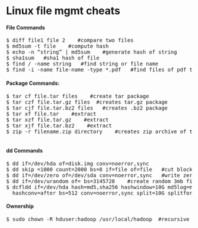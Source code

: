 Linux file mgmt cheats
======================

<h4>File Commands</h4>
<pre>
$ diff file1 file 2    #compare two files
$ md5sum -t file    #compute hash
$ echo -n “string” | md5sum    #generate hash of string
$ sha1sum   #sha1 hash of file
$ find / -name string   #find string or file name
$ find -i -name file-name -type *.pdf   #find files of pdf type
</pre>

<h4>Package Commands:</h4>
<pre>
$ tar cf file.tar files    #create tar package
$ tar czf file.tar.gz files  #creates tar.gz package
$ tar cjf file.tar.bz2 files   #creates .bz2 package
$ tar xf file.tar    #extract
$ tar xzf file.tar.gz    #extract
$ tar xjf file.tar.bz2    #extract
$ zip -r filename.zip directory    #creates zip archive of the directory and sub directories
 </pre>


<h4>dd Commands</h4>
<pre>
$ dd if=/dev/hda of=disk.img conv=noerror,sync
$ dd skip =1000 count=2000 bs=8 if=file of=file   #cut blocks 1000 to 3000 from file
$ dd if=/dev/zero of=/dev/sda conv=noerror,sync   #write zeroes to an entire partition
$ dd if=/dev/urandom of=<file> bs=3145728    #create random 3mb file
$ dcfldd if=/dev/hda hash=md5,sha256 hashwindow=10G md5log=md5.txt sha256log=sha256.txt \
  hashconv=after bs=512 conv=noerror,sync split=10G splitformat=aa of=driveimage.dd  #images drive, calculates, stores hash
</pre>

<h4>Ownership</h4>
<pre>
$ sudo chown -R hduser:hadoop /usr/local/hadoop  #recursive ownership 
</pre>
